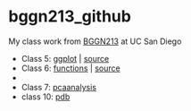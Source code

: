 # bggn213_github
My class work from [BGGN213](https://bioboot.github.io/bggn213_F24/) at UC San Diego

- Class 5: [ggplot](https://github.com/Dhruv5199ucsd/bggn213_github/blob/main/Class05/class05.md) | [source](https://github.com/Dhruv5199ucsd/bggn213_github/blob/main/Class05/class05.qmd)
- Class 6: [functions](https://github.com/Dhruv5199ucsd/bggn213_github/blob/main/Class06/class06.md) | [source](https://github.com/Dhruv5199ucsd/bggn213_github/blob/main/Class06/class06.qmd)
- 
- Class 7: [pcaanalysis](https://github.com/Dhruv5199ucsd/bggn213_github/blob/main/Class07/Class07.qmd)
- class 10: [pdb](https://github.com/Dhruv5199ucsd/bggn213_github/blob/main/Class10/Class10Quarto.qmd)
